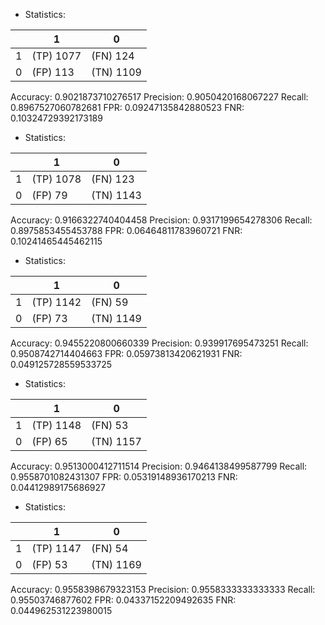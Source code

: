* Statistics: 

|          |    1     |    0     |
|----------|----------|----------|
|    1     |(TP) 1077 | (FN) 124 |
|    0     | (FP) 113 |(TN) 1109 |
Accuracy: 0.9021873710276517
Precision: 0.9050420168067227
Recall: 0.8967527060782681
FPR: 0.09247135842880523
FNR: 0.10324729392173189
* Statistics: 

|          |    1     |    0     |
|----------|----------|----------|
|    1     |(TP) 1078 | (FN) 123 |
|    0     | (FP) 79  |(TN) 1143 |
Accuracy: 0.9166322740404458
Precision: 0.9317199654278306
Recall: 0.8975853455453788
FPR: 0.06464811783960721
FNR: 0.10241465445462115
* Statistics: 

|          |    1     |    0     |
|----------|----------|----------|
|    1     |(TP) 1142 | (FN) 59  |
|    0     | (FP) 73  |(TN) 1149 |
Accuracy: 0.9455220800660339
Precision: 0.939917695473251
Recall: 0.9508742714404663
FPR: 0.05973813420621931
FNR: 0.049125728559533725
* Statistics: 

|          |    1     |    0     |
|----------|----------|----------|
|    1     |(TP) 1148 | (FN) 53  |
|    0     | (FP) 65  |(TN) 1157 |
Accuracy: 0.9513000412711514
Precision: 0.9464138499587799
Recall: 0.9558701082431307
FPR: 0.05319148936170213
FNR: 0.04412989175686927
* Statistics: 

|          |    1     |    0     |
|----------|----------|----------|
|    1     |(TP) 1147 | (FN) 54  |
|    0     | (FP) 53  |(TN) 1169 |
Accuracy: 0.9558398679323153
Precision: 0.9558333333333333
Recall: 0.95503746877602
FPR: 0.04337152209492635
FNR: 0.044962531223980015